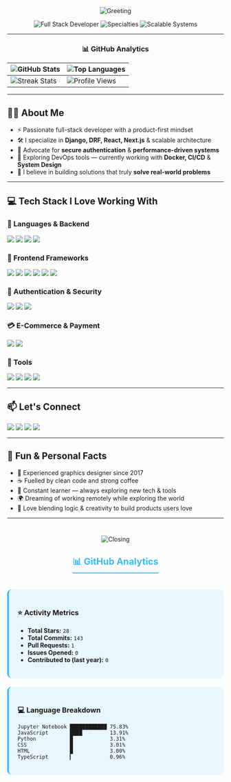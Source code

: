 <div align="center">
  <img src="https://readme-typing-svg.herokuapp.com?font=Fira+Code&weight=600&size=28&duration=3000&pause=500&color=38BDF8&center=true&vCenter=true&width=600&lines=👋+Hi+there!+I'm+MD+AJIM" alt="Greeting" />
  
  <p>
    <img src="https://img.shields.io/badge/💻-Full Stack Developer-38BDF8?style=flat" alt="Full Stack Developer" />
    <img src="https://img.shields.io/badge/🧠-Django%20|%20DRF%20|%20Next.js-38BDF8?style=flat" alt="Specialties" />
    <img src="https://img.shields.io/badge/🚀-Scalable Systems-38BDF8?style=flat" alt="Scalable Systems" />
  </p>
</div>

---

<div align="center">
  
### 📊 GitHub Analytics
  
| <img src="https://github-readme-stats.vercel.app/api?username=md-ajim&show_icons=true&theme=transparent&hide_border=true&bg_color=00000000&include_all_commits=true&title_color=38BDF8&text_color=ffffff&icon_color=38BDF8" alt="GitHub Stats" /> | <img src="https://github-readme-stats.vercel.app/api/top-langs/?username=md-ajim&layout=compact&theme=transparent&hide_border=true&bg_color=00000000&title_color=38BDF8&text_color=ffffff" alt="Top Languages" /> |
|-------------------------------------------------------------------------------------------------------------------------------------------------------------------------------------|-------------------------------------------------------------------------------------------------------------------------------------------------|
| <img src="https://streak-stats.demolab.com?user=md-ajim&theme=transparent&hide_border=true&background=00000000&dates=ffffff&sideLabels=ffffff&currStreakLabel=38BDF8&ring=38BDF8&fire=38BDF8&currStreakNum=ffffff" alt="Streak Stats" /> | <img src="https://komarev.com/ghpvc/?username=md-ajim&label=Profile+Views&color=38BDF8&style=flat" alt="Profile Views" /> |

</div>

---

## 👨‍💻 About Me

- ⚡ Passionate full-stack developer with a product-first mindset  
- 🛠️ I specialize in **Django, DRF, React, Next.js** & scalable architecture  
- 🔐 Advocate for **secure authentication** & **performance-driven systems**  
- 🐳 Exploring DevOps tools — currently working with **Docker, CI/CD** & **System Design**  
- 💬 I believe in building solutions that truly **solve real-world problems**

---

## 💻 Tech Stack I Love Working With

### 🧠 Languages & Backend
<p>
  <img src="https://img.shields.io/badge/Python-3776AB?style=for-the-badge&logo=python&logoColor=white"/>
  <img src="https://img.shields.io/badge/Django-092E20?style=for-the-badge&logo=django&logoColor=white"/>
  <img src="https://img.shields.io/badge/DRF-ff1709?style=for-the-badge&logo=django&logoColor=white"/>
  <img src="https://img.shields.io/badge/MySQL-4479A1?style=for-the-badge&logo=mysql&logoColor=white"/>
</p>

### 🎨 Frontend Frameworks
<p>
  <img src="https://img.shields.io/badge/React-20232a?style=for-the-badge&logo=react&logoColor=61DAFB"/>
  <img src="https://img.shields.io/badge/Next.js-000000?style=for-the-badge&logo=nextdotjs&logoColor=white"/>
  <img src="https://img.shields.io/badge/Tailwind_CSS-38B2AC?style=for-the-badge&logo=tailwind-css&logoColor=white"/>
  <img src="https://img.shields.io/badge/Material--Tailwind-06B6D4?style=for-the-badge"/>
  <img src="https://img.shields.io/badge/Shadcn_UI-0EA5E9?style=for-the-badge"/>
  <img src="https://img.shields.io/badge/Framer_Motion-E10098?style=for-the-badge&logo=framer&logoColor=white"/>
</p>

### 🔐 Authentication & Security
<p>
  <img src="https://img.shields.io/badge/JWT-black?style=for-the-badge&logo=jsonwebtokens&logoColor=white"/>
  <img src="https://img.shields.io/badge/NextAuth.js-0A0A0A?style=for-the-badge"/>
  <img src="https://img.shields.io/badge/Google_OAuth-4285F4?style=for-the-badge&logo=google&logoColor=white"/>
</p>

### 💳 E-Commerce & Payment
<p>
  <img src="https://img.shields.io/badge/Stripe-635BFF?style=for-the-badge&logo=stripe&logoColor=white"/>
  <img src="https://img.shields.io/badge/Square-28C101?style=for-the-badge"/>
</p>

### 🧰 Tools
<p>
  <img src="https://img.shields.io/badge/Git-F05032?style=for-the-badge&logo=git&logoColor=white"/>
  <img src="https://img.shields.io/badge/GitHub-181717?style=for-the-badge&logo=github&logoColor=white"/>
  <img src="https://img.shields.io/badge/VS_Code-007ACC?style=for-the-badge&logo=visual-studio-code&logoColor=white"/>
  <img src="https://img.shields.io/badge/Postman-FF6C37?style=for-the-badge&logo=postman&logoColor=white"/>
</p>

---

## 📫 Let's Connect

<p>
  <a href="https://ajim-dev.vercel.app/"><img src="https://img.shields.io/badge/🌐 Portfolio-000?style=for-the-badge&logo=vercel"/></a>
  <a href="https://www.linkedin.com/in/md-ajim-a3a7b027a/"><img src="https://img.shields.io/badge/LinkedIn-0A66C2?style=for-the-badge&logo=linkedin&logoColor=white"/></a>
  <a href="mailto:mdajim@gmail.com"><img src="https://img.shields.io/badge/Gmail-D14836?style=for-the-badge&logo=gmail&logoColor=white"/></a>
  <a href="https://github.com/md-ajim"><img src="https://img.shields.io/badge/GitHub-000000?style=for-the-badge&logo=github&logoColor=white"/></a>
</p>

---

## 🌟 Fun & Personal Facts

- 🎨 Experienced graphics designer since 2017  
- ☕ Fuelled by clean code and strong coffee  
- 🌱 Constant learner — always exploring new tech & tools  
- 🌍 Dreaming of working remotely while exploring the world  
- 🧠 Love blending logic & creativity to build products users love

---


<div align="center" style="margin-top: 40px;">
  <img src="https://readme-typing-svg.herokuapp.com?font=Fira+Code&weight=500&size=18&duration=3000&pause=500&color=38BDF8&center=true&vCenter=true&width=600&lines=Let's+build+something+amazing+together+🚀" alt="Closing" />
</div>


<div align="center">
  <h2 style="color: #38BDF8; border-bottom: 2px solid #38BDF8; display: inline-block; padding-bottom: 5px;">📊 GitHub Analytics</h2>
</div>

<div style="display: flex; flex-wrap: wrap; gap: 20px; justify-content: center; margin: 20px 0;">

<div style="background: rgba(56, 189, 248, 0.1); padding: 20px; border-radius: 10px; border-left: 4px solid #38BDF8; flex: 1; min-width: 250px;">
  
### ⭐ Activity Metrics
- **Total Stars:** `28`
- **Total Commits:** `143`
- **Pull Requests:** `1`
- **Issues Opened:** `0`
- **Contributed to (last year):** `0`

</div>

<div style="background: rgba(56, 189, 248, 0.1); padding: 20px; border-radius: 10px; border-left: 4px solid #38BDF8; flex: 1; min-width: 250px;">

### 💻 Language Breakdown
```text
Jupyter Notebook ████████████ 75.83%
JavaScript       ████         13.91%
Python           █            3.31%
CSS              █            3.01%
HTML             █            3.00%
TypeScript       ▎            0.96%
